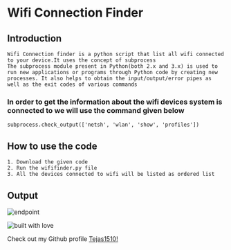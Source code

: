 # Wifi Connection Finder

## Introduction
```
Wifi Connection finder is a python script that list all wifi connected to your device.It uses the concept of subprocess
The subprocess module present in Python(both 2.x and 3.x) is used to run new applications or programs through Python code by creating new processes. It also helps to obtain the input/output/error pipes as well as the exit codes of various commands
```
### In order to get the information about the wifi devices system is connected to we will use the command given below
```
subprocess.check_output(['netsh', 'wlan', 'show', 'profiles'])
```

## How to use the code
```
1. Download the given code
2. Run the wififinder.py file
3. All the devices connected to wifi will be listed as ordered list
```
## Output

![endpoint](https://github.com/Tejas1510/hacking-tools-scripts/blob/wifi/Python/WifiConnectionFinder/images/image1.png)

![built with love](https://forthebadge.com/images/badges/built-with-love.svg)

Check out my Github profile [Tejas1510!](https://github.com/Tejas1510)
